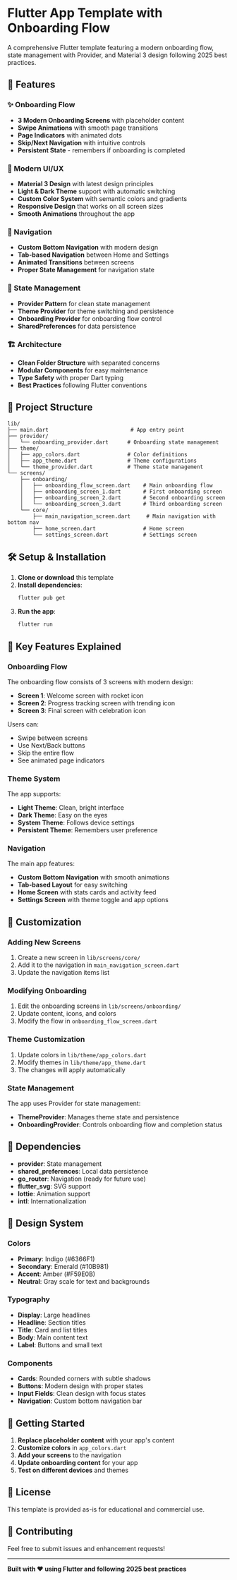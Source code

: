 # Flutter App Template with Onboarding Flow

A comprehensive Flutter template featuring a modern onboarding flow, state management with Provider, and Material 3 design following 2025 best practices.

## 🚀 Features

### ✨ Onboarding Flow
- **3 Modern Onboarding Screens** with placeholder content
- **Swipe Animations** with smooth page transitions
- **Page Indicators** with animated dots
- **Skip/Next Navigation** with intuitive controls
- **Persistent State** - remembers if onboarding is completed

### 🎨 Modern UI/UX
- **Material 3 Design** with latest design principles
- **Light & Dark Theme** support with automatic switching
- **Custom Color System** with semantic colors and gradients
- **Responsive Design** that works on all screen sizes
- **Smooth Animations** throughout the app

### 📱 Navigation
- **Custom Bottom Navigation** with modern design
- **Tab-based Navigation** between Home and Settings
- **Animated Transitions** between screens
- **Proper State Management** for navigation state

### 🔧 State Management
- **Provider Pattern** for clean state management
- **Theme Provider** for theme switching and persistence
- **Onboarding Provider** for onboarding flow control
- **SharedPreferences** for data persistence

### 🏗️ Architecture
- **Clean Folder Structure** with separated concerns
- **Modular Components** for easy maintenance
- **Type Safety** with proper Dart typing
- **Best Practices** following Flutter conventions

## 📁 Project Structure

```
lib/
├── main.dart                          # App entry point
├── provider/
│   └── onboarding_provider.dart      # Onboarding state management
├── theme/
│   ├── app_colors.dart               # Color definitions
│   ├── app_theme.dart                # Theme configurations
│   └── theme_provider.dart           # Theme state management
└── screens/
    ├── onboarding/
    │   ├── onboarding_flow_screen.dart    # Main onboarding flow
    │   ├── onboarding_screen_1.dart       # First onboarding screen
    │   ├── onboarding_screen_2.dart       # Second onboarding screen
    │   └── onboarding_screen_3.dart       # Third onboarding screen
    └── core/
        ├── main_navigation_screen.dart     # Main navigation with bottom nav
        ├── home_screen.dart               # Home screen
        └── settings_screen.dart           # Settings screen
```

## 🛠️ Setup & Installation

1. **Clone or download** this template
2. **Install dependencies**:
   ```bash
   flutter pub get
   ```
3. **Run the app**:
   ```bash
   flutter run
   ```

## 🎯 Key Features Explained

### Onboarding Flow
The onboarding flow consists of 3 screens with modern design:
- **Screen 1**: Welcome screen with rocket icon
- **Screen 2**: Progress tracking screen with trending icon  
- **Screen 3**: Final screen with celebration icon

Users can:
- Swipe between screens
- Use Next/Back buttons
- Skip the entire flow
- See animated page indicators

### Theme System
The app supports:
- **Light Theme**: Clean, bright interface
- **Dark Theme**: Easy on the eyes
- **System Theme**: Follows device settings
- **Persistent Theme**: Remembers user preference

### Navigation
The main app features:
- **Custom Bottom Navigation** with smooth animations
- **Tab-based Layout** for easy switching
- **Home Screen** with stats cards and activity feed
- **Settings Screen** with theme toggle and app options

## 🔧 Customization

### Adding New Screens
1. Create a new screen in `lib/screens/core/`
2. Add it to the navigation in `main_navigation_screen.dart`
3. Update the navigation items list

### Modifying Onboarding
1. Edit the onboarding screens in `lib/screens/onboarding/`
2. Update content, icons, and colors
3. Modify the flow in `onboarding_flow_screen.dart`

### Theme Customization
1. Update colors in `lib/theme/app_colors.dart`
2. Modify themes in `lib/theme/app_theme.dart`
3. The changes will apply automatically

### State Management
The app uses Provider for state management:
- **ThemeProvider**: Manages theme state and persistence
- **OnboardingProvider**: Controls onboarding flow and completion status

## 📱 Dependencies

- **provider**: State management
- **shared_preferences**: Local data persistence
- **go_router**: Navigation (ready for future use)
- **flutter_svg**: SVG support
- **lottie**: Animation support
- **intl**: Internationalization

## 🎨 Design System

### Colors
- **Primary**: Indigo (#6366F1)
- **Secondary**: Emerald (#10B981)
- **Accent**: Amber (#F59E0B)
- **Neutral**: Gray scale for text and backgrounds

### Typography
- **Display**: Large headlines
- **Headline**: Section titles
- **Title**: Card and list titles
- **Body**: Main content text
- **Label**: Buttons and small text

### Components
- **Cards**: Rounded corners with subtle shadows
- **Buttons**: Modern design with proper states
- **Input Fields**: Clean design with focus states
- **Navigation**: Custom bottom navigation bar

## 🚀 Getting Started

1. **Replace placeholder content** with your app's content
2. **Customize colors** in `app_colors.dart`
3. **Add your screens** to the navigation
4. **Update onboarding content** for your app
5. **Test on different devices** and themes

## 📄 License

This template is provided as-is for educational and commercial use.

## 🤝 Contributing

Feel free to submit issues and enhancement requests!

---

**Built with ❤️ using Flutter and following 2025 best practices**
